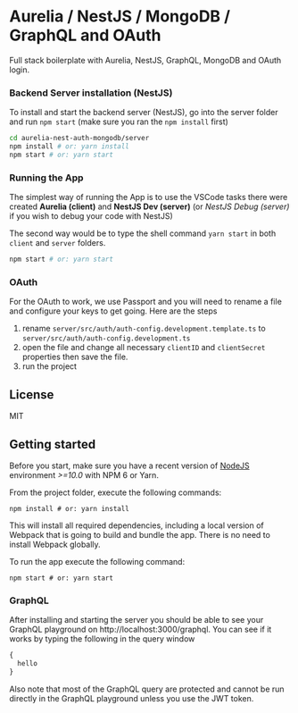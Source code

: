 # Aurelia / NestJS / MongoDB / GraphQL and OAuth
Full stack boilerplate with Aurelia, NestJS, GraphQL, MongoDB and OAuth login.

### Backend Server installation (NestJS)
To install and start the backend server (NestJS), go into the server folder and run `npm start` (make sure you ran the `npm install` first)
```bash
cd aurelia-nest-auth-mongodb/server
npm install # or: yarn install
npm start # or: yarn start
```

### Running the App
The simplest way of running the App is to use the VSCode tasks there were created **Aurelia (client)** and **NestJS Dev (server)** (or _NestJS Debug (server)_ if you wish to debug your code with NestJS)

The second way would be to type the shell command `yarn start` in both `client` and `server` folders.
```bash
npm start # or: yarn start
```

### OAuth
For the OAuth to work, we use Passport and you will need to rename a file and configure your keys to get going. Here are the steps
1. rename `server/src/auth/auth-config.development.template.ts` to `server/src/auth/auth-config.development.ts`
2. open the file and change all necessary `clientID` and `clientSecret` properties then save the file.
3. run the project

## License
MIT

## Getting started

Before you start, make sure you have a recent version of [NodeJS](http://nodejs.org/) environment *>=10.0* with NPM 6 or Yarn.

From the project folder, execute the following commands:

```shell
npm install # or: yarn install
```

This will install all required dependencies, including a local version of Webpack that is going to
build and bundle the app. There is no need to install Webpack globally.

To run the app execute the following command:

```shell
npm start # or: yarn start
```

### GraphQL
After installing and starting the server you should be able to see your GraphQL playground on http://localhost:3000/graphql.
You can see if it works by typing the following in the query window 
```ts
{
  hello 
}
```
Also note that most of the GraphQL query are protected and cannot be run directly in the GraphQL playground unless you use the JWT token.

